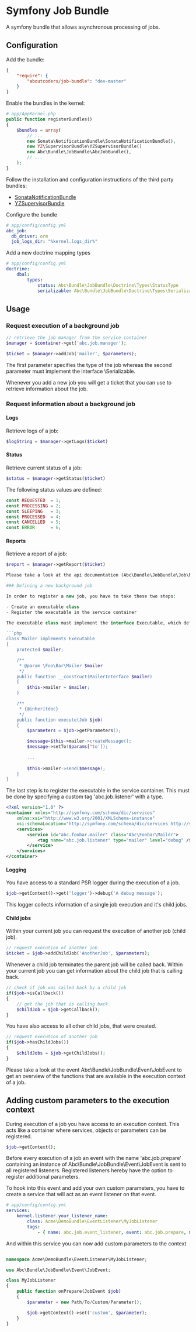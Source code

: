 Symfony Job Bundle
==========================

A symfony bundle that allows asynchronous processing of jobs.

## Configuration

Add the bundle:

``` json
{
    "require": {
        "aboutcoders/job-bundle": "dev-master"
    }
}
```

Enable the bundles in the kernel:

``` php
# app/AppKernel.php
public function registerBundles()
{
    $bundles = array(
        // ...
        new Sonata\NotificationBundle\SonataNotificationBundle(),
        new YZ\SupervisorBundle\YZSupervisorBundle()
        new Abc\Bundle\JobBundle\AbcJobBundle(),
        // ...
    );
}
```

Follow the installation and configuration instructions of the third party bundles:

* [SonataNotificationBundle](http://sonata-project.org/bundles/notification/master/doc/index.html)
* [YZSupervisorBundle](https://github.com/yzalis/SupervisorBundle)

Configure the bundle

``` yaml
# app/config/config.yml
abc_job:
  db_driver: orm
  job_logs_dir: "%kernel.logs_dir%"
```

Add a new doctrine mapping types

``` yaml
# app/config/config.yml
doctrine:
    dbal:
        types:
            status: Abc\Bundle\JobBundle\Doctrine\Types\StatusType
            serializable: Abc\Bundle\JobBundle\Doctrine\Types\SerializableType
```


## Usage

### Request execution of a background job

```php
// retrieve the job manager from the service container
$manager = $container->get('abc.job.manager');

$ticket = $manager->addJob('mailer', $parameters);
```

The first parameter specifies the type of the job whereas the second parameter must implement the interface \Serializable.

Whenever you add a new job you will get a ticket that you can use to retrieve information about the job.

### Request information about a background job

#### Logs

Retrieve logs of a job:

```php
$logString = $manager->getLogs($ticket)
```

#### Status

Retrieve current status of a job:

```php
$status = $manager->getStatus($ticket)
```

The following status values are defined:

```php
const REQUESTED  = 1;
const PROCESSING = 2;
const SLEEPING   = 3;
const PROCESSED  = 4;
const CANCELLED  = 5;
const ERROR      = 6;
```

#### Reports

Retrieve a report of a job:

```php
$report = $manager->getReport($ticket)

Please take a look at the api documentation (Abc\Bundle\JobBundle\Job\Report\ReportInterface) to get a overview of the information available in a report.

### Defining a new background job

In order to register a new job, you have to take these two steps:

- Create an executable class
- Register the executable in the service container

The executable class must implement the interface Executable, which defines only one method execute. This method receives a Job as argument.

```php
class Mailer implements Executable
{
    protected $mailer;

    /**
     * @param \Foo\Bar\Mailer $mailer
     */
    public function __construct(MailerInterface $mailer)
    {
        $this->mailer = $mailer;
    }

    /**
     * {@inheritdoc}
     */
    public function execute(Job $job)
    {
        $parameters = $job->getParameters();

		$message=$this->mailer->createMessage();
		$message->setTo($params['to']);
		
		...
		
		$this->mailer->send($message);
    }
}
```

The last step is to register the executable in the service container. This must be done by specifying a custom tag 'abc.job.listener' with a type.

```xml
<?xml version="1.0" ?>
<container xmlns="http://symfony.com/schema/dic/services"
    xmlns:xsi="http://www.w3.org/2001/XMLSchema-instance"
    xsi:schemaLocation="http://symfony.com/schema/dic/services http://symfony.com/schema/dic/services/services-1.0.xsd">
    <services>
        <service id="abc.foobar.mailer" class="Abc\Foobar\Mailer">
            <tag name="abc.job.listener" type="mailer" level="debug" />
        </service>
    </services>
</container>
```

#### Logging

You have access to a standard PSR logger during the execution of a job.

```php
$job->getContext()->get('logger')->debug('A debug message');
```

This logger collects information of a single job execution and it's child jobs.

#### Child jobs

Within your current job you can request the execution of another job (child job).

```php
// request execution of another job
$ticket = $job->addChildJob('AnotherJob', $parameters);
```

Whenever a child job terminates the parent job will be called back. Within your current job you can get information about the child job that is calling back.

```php
// check if job was called back by a child job
if($job->isCallback())
{
    // get the job that is calling back
    $childJob = $job->getCallback();
}
```

You have also access to all other child jobs, that were created.

```php
// request execution of another job
if($job->hasChildJobs())
{
    $childJobs = $job->getChildJobs();
}
```

Please take a look at the event Abc\Bundle\JobBundle\Event\JobEvent to get an overview of the functions that are available in the execution context of a job.

## Adding custom parameters to the execution context

During execution of a job you have access to an execution context. This acts like a container where services, objects or parameters can be registered.

```php
$job->getContext();
```

Before every execution of a job an event with the name 'abc.job.prepare' containing an instance of Abc\Bundle\JobBundle\Event\JobEvent is sent to all registered listeners. Registered listeners hereby have the option to register additional parameters.

To hook into this event and add your own custom parameters, you have to create a service that will act as an event listener on that event.

```yml
# app/config/config.yml
services:
    kernel.listener.your_listener_name:
        class: Acme\DemoBundle\EventListener\MyJobListener
        tags:
            - { name: abc.job.event_listener, event: abc.job.prepare, method: onPrepare }
```

And within this service you can now add custom parameters to the context

```php

namespace Acme\DemoBundle\EventListener\MyJobListener;

use Abc\Bundle\JobBundle\Event\JobEvent;

class MyJobListener
{
    public function onPrepare(JobEvent $job)
    {
        $parameter = new Path/To/Custom/Parameter();

        $job->getContext()->set('custom', $parameter);
    }
}
```